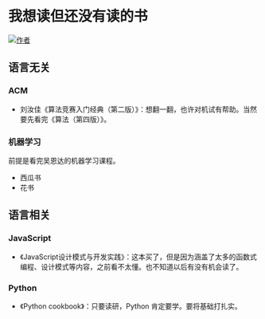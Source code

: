 # 我想读但还没有读的书

[![作者](https://img.shields.io/badge/%E4%BD%9C%E8%80%85-KyonHuang-7AD6FD.svg)](http://kyonhuang.top)

## 语言无关

### ACM

* 刘汝佳《算法竞赛入门经典（第二版）》：想翻一翻，也许对机试有帮助。当然要先看完《算法（第四版）》。

### 机器学习

前提是看完吴恩达的机器学习课程。

* 西瓜书
* 花书

## 语言相关

### JavaScript

* 《JavaScript设计模式与开发实践》：这本买了，但是因为涵盖了太多的函数式编程、设计模式等内容，之前看不太懂。也不知道以后有没有机会读了。

### Python

* 《Python cookbook》：只要读研，Python 肯定要学。要将基础打扎实。
